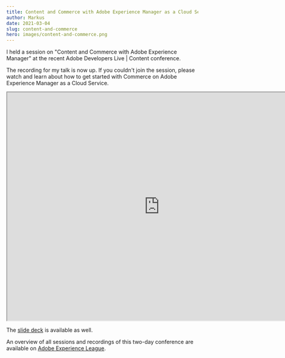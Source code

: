 ```yaml
---
title: Content and Commerce with Adobe Experience Manager as a Cloud Service
author: Markus
date: 2021-03-04
slug: content-and-commerce
hero: images/content-and-commerce.png
---
```

I held a session on "Content and Commerce with Adobe Experience Manager" at the recent Adobe Developers Live | Content conference.

The recording for my talk is now up. If you couldn't join the session, please watch and learn about how to get started with Commerce on Adobe Experience Manager as a Cloud Service.

<iframe width="680" height="400" allowfullscreen="" src="https://video.tv.adobe.com/v/331851/?quality=12&amp;learn=on&amp;hidetitle=true&amp;captions=eng" style="width: 800px; height: 600px;"><source src="https://video.tv.adobe.com/v/331851/?quality=12&learn=on&hidetitle=true" type="" /><p>Your browser does not support the iframe element.</p></iframe>

The [slide deck](https://experienceleague.adobe.com/docs/adobe-developers-live-events/assets/content-commerce.pdf) is available as well.

An overview of all sessions and recordings of this two-day conference are available on [Adobe Experience League](https://experienceleague.adobe.com/docs/adobe-developers-live-events/events/content/feb2021/overview.html?lang=en#content).